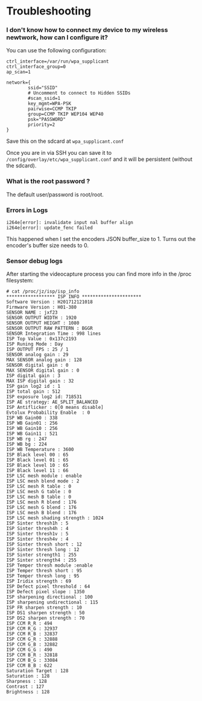 
# Troubleshooting

### I don't know how to connect my device to my wireless newtwork, how can I configure it?

You can use the following configuration:

```
ctrl_interface=/var/run/wpa_supplicant
ctrl_interface_group=0
ap_scan=1

network={
        ssid="SSID"
        # Uncomment to connect to Hidden SSIDs
        #scan_ssid=1 
        key_mgmt=WPA-PSK
        pairwise=CCMP TKIP
        group=CCMP TKIP WEP104 WEP40
        psk="PASSWORD"
        priority=2
}
```

Save this on the sdcard at `wpa_supplicant.conf`

Once you are in via SSH you can save it to  `/config/overlay/etc/wpa_supplicant.conf` and it will be persistent (without the sdcard).

### What is the root password ?

The default user/password is root/root.


### Errors in Logs

```
i264e[error]: invalidate input nal buffer align
i264e[error]: update_fenc failed
```
This happened when I set the encoders JSON buffer_size to 1.
Turns out the encoder's buffer size needs to 0. 


### Sensor debug logs

After starting the videocapture process you can find more info in the /proc filesystem:

```
# cat /proc/jz/isp/isp_info
****************** ISP INFO **********************
Software Version : H201712121018
Firmware Version : H01-380
SENSOR NAME : jxf23
SENSOR OUTPUT WIDTH : 1920
SENSOR OUTPUT HEIGHT : 1080
SENSOR OUTPUT RAW PATTERN : BGGR
SENSOR Integration Time : 998 lines
ISP Top Value : 0x137c2193
ISP Runing Mode : Day
ISP OUTPUT FPS : 25 / 1
SENSOR analog gain : 29
MAX SENSOR analog gain : 128
SENSOR digital gain : 0
MAX SENSOR digital gain : 0
ISP digital gain : 3
MAX ISP digital gain : 32
ISP gain log2 id : 1
ISP total gain : 512
ISP exposure log2 id: 718531
ISP AE strategy: AE_SPLIT_BALANCED
ISP Antiflicker : 0[0 means disable]
Evtolux Probability Enable  : 0
ISP WB Gain00 : 338
ISP WB Gain01 : 256
ISP WB Gain10 : 256
ISP WB Gain11 : 521
ISP WB rg : 247
ISP WB bg : 224
ISP WB Temperature : 3600
ISP Black level 00 : 65
ISP Black level 01 : 65
ISP Black level 10 : 65
ISP Black level 11 : 66
ISP LSC mesh module : enable
ISP LSC mesh blend mode : 2
ISP LSC mesh R table : 0
ISP LSC mesh G table : 0
ISP LSC mesh B table : 0
ISP LSC mesh R blend : 176
ISP LSC mesh G blend : 176
ISP LSC mesh B blend : 176
ISP LSC mesh shading strength : 1024
ISP Sinter thresh1h : 5
ISP Sinter thresh4h : 4
ISP Sinter thresh1v : 5
ISP Sinter thresh4v : 4
ISP Sinter thresh short : 12
ISP Sinter thresh long : 12
ISP Sinter strength1 : 255
ISP Sinter strength4 : 255
ISP Temper thresh module :enable
ISP Temper thresh short : 95
ISP Temper thresh long : 95
ISP Iridix strength : 69
ISP Defect pixel threshold : 64
ISP Defect pixel slope : 1350
ISP sharpening directional : 100
ISP sharpening undirectional : 115
ISP FR sharpen strength : 10
ISP DS1 sharpen strength : 50
ISP DS2 sharpen strength : 70
ISP CCM R_R : 494
ISP CCM R_G : 32937
ISP CCM R_B : 32837
ISP CCM G_R : 32888
ISP CCM G_B : 32882
ISP CCM G_G : 490
ISP CCM B_R : 32818
ISP CCM B_G : 33084
ISP CCM B_B : 622
Saturation Target : 128
Saturation : 128
Sharpness : 128
Contrast : 127
Brightness : 128
```
